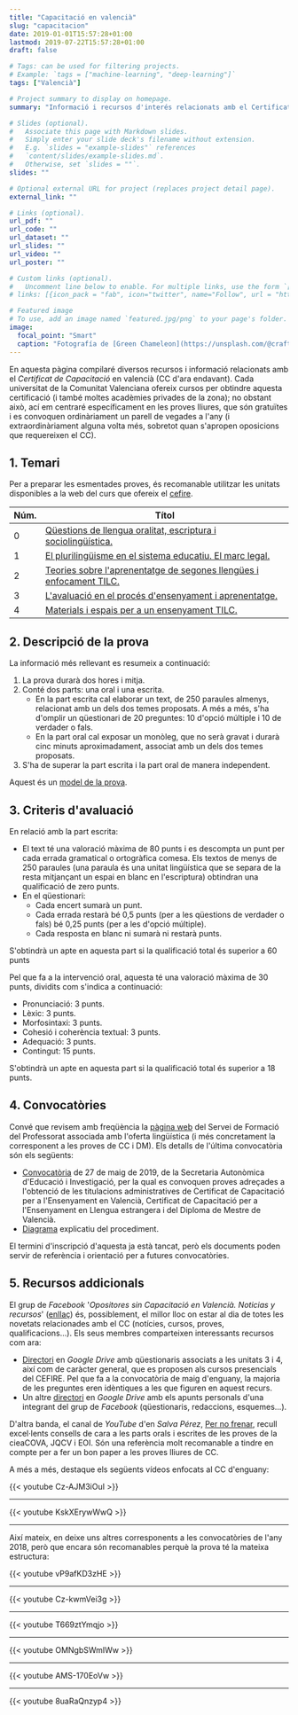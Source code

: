 ```yaml
---
title: "Capacitació en valencià"
slug: "capacitacion"
date: 2019-01-01T15:57:28+01:00
lastmod: 2019-07-22T15:57:28+01:00
draft: false

# Tags: can be used for filtering projects.
# Example: `tags = ["machine-learning", "deep-learning"]`
tags: ["Valencià"]

# Project summary to display on homepage.
summary: "Informació i recursos d'interés relacionats amb el Certificat de Capacitació en valencià."

# Slides (optional).
#   Associate this page with Markdown slides.
#   Simply enter your slide deck's filename without extension.
#   E.g. `slides = "example-slides"` references 
#   `content/slides/example-slides.md`.
#   Otherwise, set `slides = ""`.
slides: ""

# Optional external URL for project (replaces project detail page).
external_link: ""

# Links (optional).
url_pdf: ""
url_code: ""
url_dataset: ""
url_slides: ""
url_video: ""
url_poster: ""

# Custom links (optional).
#   Uncomment line below to enable. For multiple links, use the form `[{...}, {...}, {...}]`.
# links: [{icon_pack = "fab", icon="twitter", name="Follow", url = "https://twitter.com"}]

# Featured image
# To use, add an image named `featured.jpg/png` to your page's folder. 
image:
  focal_point: "Smart"
  caption: "Fotografía de [Green Chameleon](https://unsplash.com/@craftedbygc), disponible en [Unsplash](https://unsplash.com/photos/s9CC2SKySJM)."
---
```


En aquesta pàgina compilaré diversos recursos i informació relacionats amb el *Certificat de Capacitació* en valencià (CC d'ara endavant). Cada universitat de la Comunitat Valenciana ofereix cursos per obtindre aquesta certificació (i també moltes acadèmies privades de la zona); no obstant això, ací em centraré específicament en les proves lliures, que són gratuïtes i es convoquen ordinàriament un parell de vegades a l'any (i extraordinàriament alguna volta més, sobretot quan s'apropen oposicions que requereixen el CC).

## 1. Temari

Per a preparar les esmentades proves, és recomanable utilitzar les unitats disponibles a la web del curs que ofereix el [cefire](http://cefire.edu.gva.es/course/view.php?id=14644).

| Núm. | Títol |
| ---- | ----- |
| 0 | [Qüestions de llengua oralitat, escriptura i sociolingüística.](https://drive.google.com/file/d/1Uqlpuac6Q9KIvDcX09XEuPvs0m0ztIZz/view?usp=sharing) |
| 1 | [El plurilingüisme en el sistema educatiu. El marc legal.](https://drive.google.com/file/d/1eqhBY83sP4PK7lIpvjXNLP3m0AWlf5ZM/view?usp=sharing) |
| 2 | [Teories sobre l'aprenentatge de segones llengües i enfocament TILC.](https://drive.google.com/file/d/1IEnl35Y7Wo2_qFOp-m3T2H1weFalobFN/view?usp=sharing) |
| 3 | [L'avaluació en el procés d'ensenyament i aprenentatge.](https://drive.google.com/file/d/1dd4Z9GgdyjZNEShUNUNXDdBk4sn7cZdk/view?usp=sharing) |
| 4 | [Materials i espais per a un ensenyament TILC.](https://drive.google.com/file/d/1QFVTUxaD0xy9E2PN_PuMLpO2gp7U5-f8/view?usp=sharing) |

## 2. Descripció de la prova

La informació més rellevant es resumeix a continuació:

1. La prova durarà dos hores i mitja.
2. Conté dos parts: una oral i una escrita.
   - En la part escrita cal elaborar un text, de 250 paraules almenys, relacionat amb un dels dos temes proposats. A més a més, s'ha d'omplir un qüestionari de 20 preguntes: 10 d'opció múltiple i 10 de verdader o fals.
   - En la part oral cal exposar un monòleg, que no serà gravat i durarà cinc minuts aproximadament, associat amb un dels dos temes proposats. 
3. S'ha de superar la part escrita i la part oral de manera independent.

Aquest és un [model de la prova](https://drive.google.com/file/d/1escXF8Bu6j8tV_ECL-Z9EUvq0XVC0j28/view?usp=sharing).

## 3. Criteris d'avaluació

En relació amb la part escrita:

- El text té una valoració màxima de 80 punts i es descompta un punt per cada errada gramatical o ortogràfica comesa. Els textos de menys de 250 paraules (una paraula és una unitat lingüística que se separa de la resta mitjançant un espai en blanc en l'escriptura) obtindran una qualificació de zero punts. 
- En el qüestionari:
    + Cada encert sumarà un punt.
    + Cada errada restarà bé 0,5 punts (per a les qüestions de verdader o fals) bé 0,25 punts (per a les d'opció múltiple).
    + Cada resposta en blanc ni sumarà ni restarà punts.

S'obtindrà un apte en aquesta part si la qualificació total és superior a 60 punts

Pel que fa a la intervenció oral, aquesta té una valoració màxima de 30 punts, dividits com s'indica a continuació:

- Pronunciació: 3 punts.
- Lèxic: 3 punts.
- Morfosintaxi: 3 punts.
- Cohesió i coherència textual: 3 punts.
- Adequació: 3 punts.
- Contingut: 15 punts.

S'obtindrà un apte en aquesta part si la qualificació total és superior a 18 punts.

## 4. Convocatòries

Convé que revisem amb freqüència la [pàgina web](http://www.ceice.gva.es/va/web/formacion-profesorado/pruebas/cursos-ccdm?fbclid=IwAR26Aw0-IwsRvb9Te-NsjX1SokH-uWo_e2mCjgfjLPJvZY2P_oAgtDg60cM) del Servei de Formació del Professorat associada amb l'oferta lingüística (i més concretament la corresponent a les proves de CC i DM). Els detalls de l'última convocatòria són els següents:

- [Convocatòria](http://www.ceice.gva.es/documents/162880217/166879173/Convocat%C3%B2ria+Capacitaci%C3%B3%2027+de+maig+de+2019+def.pdf/3c3f6d1e-a03e-4567-b21c-cbd331fa6bb8) de 27 de maig de 2019, de la Secretaria Autonòmica d'Educació i Investigació, per la qual es convoquen proves adreçades a l'obtenció de les titulacions administratives de Certificat de Capacitació per a l'Ensenyament en Valencià, Certificat de Capacitació per a l'Ensenyament en Llengua estrangera i del Diploma de Mestre de Valencià.
- [Diagrama](http://www.ceice.gva.es/documents/162880217/166879173/CAS_Diagrama+pruebas+CCDM+septiembre+%2719.pdf/a4fc20d1-1bd4-4c7e-a425-4b9f27acef14) explicatiu del procediment.

El termini d'inscripció d'aquesta ja està tancat, però els documents poden servir de referència i orientació per a futures convocatòries.

## 5. Recursos addicionals

El grup de *Facebook* '*Opositores sin Capacitació en Valencià. Noticias y recursos*' ([enllaç](https://www.facebook.com/groups/1615777152003844/)) és, possiblement, el millor lloc on estar al dia de totes les novetats relacionades amb el CC (notícies, cursos, proves, qualificacions...). Els seus membres comparteixen interessants recursos com ara:

- [Directori](https://drive.google.com/drive/folders/1DHWatcZuwCNyj9fBYLqRqIDmbdmz-N8w?fbclid=IwAR397Adq7rWAP_4B15xUwICRi8Y9XH7HI5D3D_nIog7zZzMscuIIX2ue5Lo) en *Google Drive* amb qüestionaris associats a les unitats 3 i 4, així com de caràcter general, que es proposen als cursos presencials del CEFIRE. Pel que fa a la convocatòria de maig d'enguany, la majoria de les preguntes eren idèntiques a les que figuren en aquest recurs.
- Un altre [directori](https://drive.google.com/drive/folders/1PPZyFgQrSwiNj4eYal_BfXJNytOwcCrh?fbclid=IwAR23uMSFylr3-EyAbYXuDNaiG8nZcBNBSX4xGqhGTTM8Et3g2xRoVxFpI6E) en *Google Drive* amb els apunts personals d'una integrant del grup de *Facebook* (qüestionaris, redaccions, esquemes...).

D'altra banda, el canal de *YouTube* d'en *Salva Pérez*, [Per no frenar](https://www.youtube.com/channel/UCzE7J6b2d5qmEKnQeabE1hA), recull excel·lents consells de cara a les parts orals i escrites de les proves de la cieaCOVA, JQCV i EOI. Són una referència molt recomanable a tindre en compte per a fer un bon paper a les proves lliures de CC. 

A més a més, destaque els següents vídeos enfocats al CC d'enguany:

{{< youtube Cz-AJM3iOuI >}}

---

{{< youtube KskXErywWwQ >}}

---

Així mateix, en deixe uns altres corresponents a les convocatòries de l'any 2018, però que encara són recomanables perquè la prova té la mateixa estructura:

{{< youtube vP9afKD3zHE >}}

---

{{< youtube Cz-kwmVei3g >}}

---

{{< youtube T669ztYmqjo >}}

---

{{< youtube OMNgbSWmIWw >}}

---

{{< youtube AMS-170EoVw >}}

---

{{< youtube 8uaRaQnzyp4 >}}
